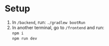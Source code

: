 # Setup

1. In `/backend`, run: `./gradlew bootRun`
2. In another terminal, go to `/frontend` and run:  
   `npm i`  
   `npm run dev`
